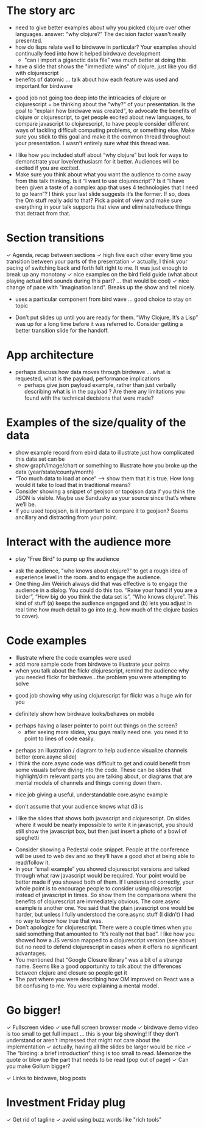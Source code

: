 # The story arc
- need to give better examples about why you picked clojure over other languages.  answer:  "why clojure?"  The decision factor wasn't really presented.
- how do lisps relate well to birdwave in particular?  Your examples should continually feed into how it helped birdwave development
  - "can i import a giganctic data file" was much better at doing this
- have a slide that shows the "immediate wins" of clojure, just like you did with clojurescript
- benefits of datomic ... talk about how each feature was used and important for birdwave
+ good job not going too deep into the intricacies of clojure or clojurescript
= be thinking about the "why?" of your presentation.  Is the goal to "explain how birdwave was created", to advocate the benefits of clojure or clojurescript, to get people excited about new languages, to compare javascript to clojurescript, to have people consider different ways of tackling difficult computing problems, or something else.  Make sure you stick to this goal and make it the common thread throughout your presentation.  I wasn't entirely sure what this thread was.
- I like how you included stuff about “why clojure” but look for ways to demonstrate your love/enthusiasm for it better. Audiences will be excited if you are excited.
- Make sure you think about what you want the audience to come away from this talk thinking.  Is it “I want to use clojurescript”? Is it “I have been given a taste of a complex app that uses 4 technologies that I need to go learn”? I think your last slide suggests it’s the former. If so, does the Om stuff really add to that? Pick a point of view and make sure everything in your talk supports that view and eliminate/reduce things that detract from that.

# Section transitions
✓ Agenda, recap between sections
✓ high five each other every time you transition between your parts of the presentation
   ✓ actually, I think your pacing of switching back and forth felt right to me.  It was just enough to break up any monotony
✓ nice examples on the bird field guide (what about playing actual bird sounds during this part? ... that would be cool)
✓ nice change of pace with "imagination land".  Breaks up the show and tell nicely.
   + uses a particular component from bird wave ... good choice to stay on topic
- Don’t put slides up until you are ready for them.  “Why Clojure, It’s a Lisp” was up for a long time before it was referred to. Consider getting a better transition slide for the handoff.

# App architecture
- perhaps discuss how data moves through birdwave ... what is requested, what is the payload, performance implications
   - perhaps give json payload example, rather than just verbally describing what is in the payload
? Are there any limitations you found with the technical decisions that were made?

# Examples of the size/quality of the data
- show example record from ebird data to illustrate just how complicated this data set can be
- show graph/image/chart or something to illustrate how you broke up the data (year/state/county/month)
- “Too much data to load at once” —> show them that it is true. How long would it take to load that in traditional means?
- Consider showing a snippet of geojson or topojson data if you think the JSON is visible. Maybe use Sandusky as your source since that’s where we’ll be.
- If you used topojson, is it important to compare it to geojson?  Seems ancillary and distracting from your point.

# Interact with the audience more
+ play "Free Bird" to pump up the audience
- ask the audience, "who knows about clojure?" to get a rough idea of experience level in the room.  and to engage the audience.
- One thing Jim Weirich always did that was effective is to engage the audience in a dialog.  You could do this too.  “Raise your hand if you are a birder”, “How big do you think the data set is”, “Who knows clojure”.  This kind of stuff (a) keeps the audience engaged and (b) lets you adjust in real time how much detail to go into (e.g. how much of the clojure basics to cover).

# Code examples
- Illustrate where the code examples were used
- add more sample code from birdwave to illustrate your points
- when you talk about the flickr clojurescript, remind the audience why you needed flickr for birdwave...the problem you were attempting to solve
+ good job showing why using clojurescript for flickr was a huge win for you
- definitely show how birdwave looks/behaves on mobile
+ perhaps having a laser pointer to point out things on the screen?
   - after seeing more slides, you guys really need one.  you need it to point to lines of code easily.
- perhaps an illustration / diagram to help audience visualize channels better (core.async slide)
- I think the core.async code was difficult to get and could benefit from some visuals before diving into the code.  These can be slides that highlight/dim relevant parts you are talking about, or diagrams that are mental models of channels and things coming down them.
+ nice job giving a useful, understandable core.async example
- don't assume that your audience knows what d3 is
+ I like the slides that shows both javascript and clojurescript.  On slides where it would be nearly impossible to write it in javascript, you should still show the javascript box, but then just insert a photo of a bowl of speghetti
- Consider showing a Pedestal code snippet. People at the conference will be used to web dev and so they’ll have a good shot at being able to read/follow it.
- In your “small example” you showed clojurescript versions and talked through what raw javascript would be required. Your point would be better made if you showed both of them. If I understand correctly, your whole point is to encourage people to consider using clojurescript instead of javascript in times. So show them the comparisons where the benefits of clojurescript are immediately obvious.  The core.async example is another one. You said that the plain javascript one would be harder, but unless I fully understood the core.async stuff (I didn’t) I had no way to know how true that was.
- Don’t apologize for clojurescript. There were a couple times when you said something that amounted to “it’s really not that bad”. I like how you showed how a JS version mapped to a clojurescript version (see above) but no need to defend clojurescript in cases when it offers no significant advantages.
- You mentioned that “Google Closure library” was a bit of a strange name. Seems like a good opportunity to talk about the differences between clojure and closure so people get it
- The part where you were describing how OM improved on React was a bit confusing to me. You were explaining a mental model.

# Go bigger!
✓ Fullscreen video
✓ use full screen browser mode
✓ birdwave demo video is too small to get full impact ... this is your big showing!  If they don't understand or aren't impressed that might not care about the implementation
✓ actually, having all the slides be larger would be nice
✓ The “birding: a brief introduction” thing is too small to read.  Memorize the quote or blow up the part that needs to be read (pop out of page)
✓ Can you make Gollum bigger?

✓ Links to birdwave, blog posts

# Investment Friday plug

✓ Get rid of tagline
✓ avoid using buzz words like "rich tools"
